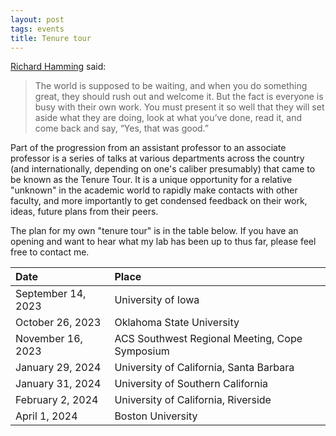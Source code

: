 ```yaml
---
layout: post
tags: events
title: Tenure tour
---
```

[Richard Hamming](https://en.wikipedia.org/wiki/Richard_Hamming) said:
> The world is supposed to be waiting, and when you do something great, they should rush out and welcome it. But the fact is everyone is busy with their own work. You must present it so well that they will set aside what they are doing, look at what you’ve done, read it, and come back and say, “Yes, that was good.”

Part of the progression from an assistant professor to an associate professor is a series of talks at various departments across the country (and internationally, depending on one's caliber presumably) that came to be known as the Tenure Tour. 
It is a unique opportunity for a relative "unknown" in the academic world to rapidly make contacts with other faculty, and more importantly to get condensed feedback on their work, ideas, future plans from their peers. 

The plan for my own "tenure tour" is in the table below. If you have an opening and want to hear what my lab has been up to thus far, please feel free to contact me.

| Date | Place |
| :---   | :--- |
| September 14, 2023 | University of Iowa |
| October 26, 2023 | Oklahoma State University |
| November 16, 2023 | ACS Southwest Regional Meeting, Cope Symposium |
| January 29, 2024 | University of California, Santa Barbara |
| January 31, 2024 | University of Southern California |
| February 2, 2024 | University of California, Riverside |
| April 1, 2024 | Boston University |


 
